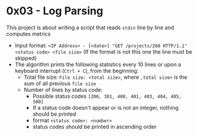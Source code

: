 # 0x03 - Log Parsing

This project is about writing a script that reads `stdin` line by line and computes metrics

 - Input format: `<IP Address> - [<date>] "GET /projects/260 HTTP/1.1" <status code> <file size>` (If the format is not this one the line must be skipped)
 - The algorithm prints the following statistics every 10 lines or upon a keyboard interrupt (`Ctrl + C`), from the beginning:
   - Total file size: `File size: <total size>`, where `,total size>` is the sum of all previous `file size` 
   - Number of lines by status code:
     * Possible status codes `[200, 301, 400, 401, 403, 404, 405, 500]`
     * If a status code doesn't appear or is not an integer, nothing should be printed
     * format `<status code>: <number>`
     * status codes should be printed in ascending order